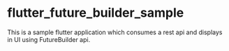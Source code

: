 # flutter_future_builder_sample
This is a sample flutter application which consumes a rest api and displays in UI using FutureBuilder api.
